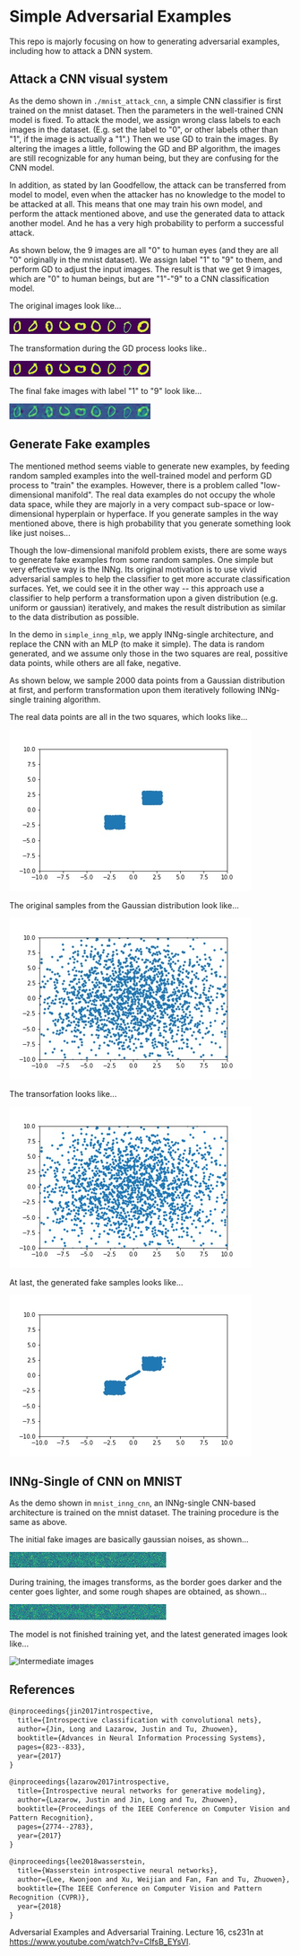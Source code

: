 # Simple Adversarial Examples

This repo is majorly focusing on how to generating adversarial examples, including how to attack a DNN system.

## Attack a CNN visual system

As the demo shown in ```./mnist_attack_cnn```, a simple CNN classifier is first trained on the mnist dataset. Then the parameters in the well-trained CNN model is fixed. To attack the model, we assign wrong class labels to each images in the dataset. (E.g. set the label to "0", or other labels other than "1", if the image is actually a "1".) Then we use GD to train the images. By altering the images a little, following the GD and BP algorithm, the images are still recognizable for any human being, but they are confusing for the CNN model.

In addition, as stated by Ian Goodfellow, the attack can be transferred from model to model, even when the attacker has no knowledge to the model to be attacked at all. This means that one may train his own model, and perform the attack mentioned above, and use the generated data to attack another model. And he has a very high probability to perform a successful attack.

As shown below, the 9 images are all "0" to human eyes (and they are all "0" originally in the mnist dataset). We assign label "1" to "9" to them, and perform GD to adjust the input images. The result is that we get 9 images, which are "0" to human beings, but are "1"-"9" to a CNN classification model.

The original images look like...

![Original zero images](./mnist_attack_cnn/demo_figure/original.jpg)

The transformation during the GD process looks like..

![Tranformation gif](./mnist_attack_cnn/demo_figure/demo.gif)

The final fake images with label "1" to "9" look like...

![Fake images](./mnist_attack_cnn/demo_figure/19.0.jpg)

## Generate Fake examples

The mentioned method seems viable to generate new examples, by feeding random sampled examples into the well-trained model and perform GD process to "train" the examples. However, there is a problem called "low-dimensional manifold". The real data examples do not occupy the whole data space, while they are majorly in a very compact sub-space or low-dimensional hyperplain or hyperface. If you generate samples in the way mentioned above, there is high probability that you generate something look like just noises...

Though the low-dimensional manifold problem exists, there are some ways to generate fake examples from some random samples. One simple but very effective way is the INNg. Its original motivation is to use vivid adversarial samples to help the classifier to get more accurate classification surfaces. Yet, we could see it in the other way -- this approach use a classifier to help perform a transformation upon a given distribution (e.g. uniform or gaussian) iteratively, and makes the result distribution as similar to the data distribution as possible.

In the demo in ```simple_inng_mlp```, we apply INNg-single architecture, and replace the CNN with an MLP (to make it simple). The data is random generated, and we assume only those in the two squares are real, possitive data points, while others are all fake, negative.

As shown below, we sample 2000 data points from a Gaussian distribution at first, and perform transformation upon them iteratively following INNg-single training algorithm.

The real data points are all in the two squares, which looks like...

![Real distribution](./simple_inng_mlp/figure/ref.jpg)

The original samples from the Gaussian distribution look like...

![Initial fake distribution](./simple_inng_mlp/figure/0.jpg)

The transorfation looks like...

![Transformation of the fake distribution](./simple_inng_mlp/figure/demo.gif)

At last, the generated fake samples looks like...

![Final fake distribution](./simple_inng_mlp/figure/final.jpg)

## INNg-Single of CNN on MNIST

As the demo shown in ```mnist_inng_cnn```, an INNg-single CNN-based architecture is trained on the mnist dataset. The training procedure is the same as above.

The initial fake images are basically gaussian noises, as shown...

![Initial fake images](./mnist_inng_cnn/demo_figure/0.jpg)

During training, the images transforms, as the border goes darker and the center goes lighter, and some rough shapes are obtained, as shown...

![Transformation of the images](./mnist_inng_cnn/demo_figure/demo.gif)

The model is not finished training yet, and the latest generated images look like...

![Intermediate images](./mnist_inng_cnn/demo_figure/11.jpgs)

## References

```
@inproceedings{jin2017introspective,
  title={Introspective classification with convolutional nets},
  author={Jin, Long and Lazarow, Justin and Tu, Zhuowen},
  booktitle={Advances in Neural Information Processing Systems},
  pages={823--833},
  year={2017}
}
```

```
@inproceedings{lazarow2017introspective,
  title={Introspective neural networks for generative modeling},
  author={Lazarow, Justin and Jin, Long and Tu, Zhuowen},
  booktitle={Proceedings of the IEEE Conference on Computer Vision and Pattern Recognition},
  pages={2774--2783},
  year={2017}
}
```

```
@inproceedings{lee2018wasserstein,
  title={Wasserstein introspective neural networks},
  author={Lee, Kwonjoon and Xu, Weijian and Fan, Fan and Tu, Zhuowen},
  booktitle={The IEEE Conference on Computer Vision and Pattern Recognition (CVPR)},
  year={2018}
}
```

 Adversarial Examples and Adversarial Training. Lecture 16, cs231n at https://www.youtube.com/watch?v=CIfsB_EYsVI.